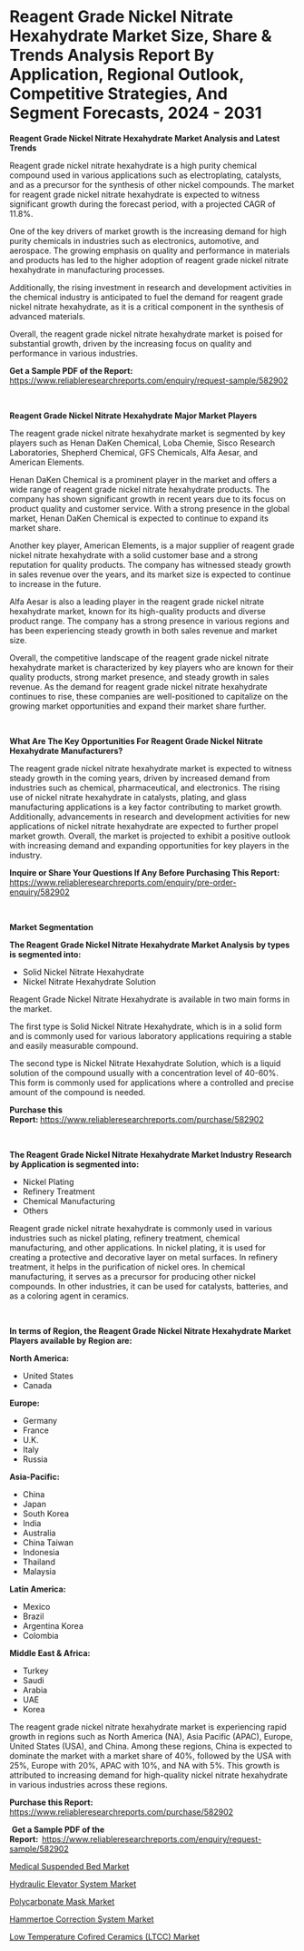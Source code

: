 <p><h1>Reagent Grade Nickel Nitrate Hexahydrate Market Size, Share & Trends Analysis Report By Application, Regional Outlook, Competitive Strategies, And Segment Forecasts, 2024 - 2031</h1></p><p><strong>Reagent Grade Nickel Nitrate Hexahydrate Market Analysis and Latest Trends</strong></p>
<p><p>Reagent grade nickel nitrate hexahydrate is a high purity chemical compound used in various applications such as electroplating, catalysts, and as a precursor for the synthesis of other nickel compounds. The market for reagent grade nickel nitrate hexahydrate is expected to witness significant growth during the forecast period, with a projected CAGR of 11.8%.</p><p>One of the key drivers of market growth is the increasing demand for high purity chemicals in industries such as electronics, automotive, and aerospace. The growing emphasis on quality and performance in materials and products has led to the higher adoption of reagent grade nickel nitrate hexahydrate in manufacturing processes.</p><p>Additionally, the rising investment in research and development activities in the chemical industry is anticipated to fuel the demand for reagent grade nickel nitrate hexahydrate, as it is a critical component in the synthesis of advanced materials.</p><p>Overall, the reagent grade nickel nitrate hexahydrate market is poised for substantial growth, driven by the increasing focus on quality and performance in various industries.</p></p>
<p><strong>Get a Sample PDF of the Report:&nbsp;</strong> <a href="https://www.reliableresearchreports.com/enquiry/request-sample/582902">https://www.reliableresearchreports.com/enquiry/request-sample/582902</a></p>
<p>&nbsp;</p>
<p><strong>Reagent Grade Nickel Nitrate Hexahydrate Major Market Players</strong></p>
<p><p>The reagent grade nickel nitrate hexahydrate market is segmented by key players such as Henan DaKen Chemical, Loba Chemie, Sisco Research Laboratories, Shepherd Chemical, GFS Chemicals, Alfa Aesar, and American Elements. </p><p>Henan DaKen Chemical is a prominent player in the market and offers a wide range of reagent grade nickel nitrate hexahydrate products. The company has shown significant growth in recent years due to its focus on product quality and customer service. With a strong presence in the global market, Henan DaKen Chemical is expected to continue to expand its market share.</p><p>Another key player, American Elements, is a major supplier of reagent grade nickel nitrate hexahydrate with a solid customer base and a strong reputation for quality products. The company has witnessed steady growth in sales revenue over the years, and its market size is expected to continue to increase in the future.</p><p>Alfa Aesar is also a leading player in the reagent grade nickel nitrate hexahydrate market, known for its high-quality products and diverse product range. The company has a strong presence in various regions and has been experiencing steady growth in both sales revenue and market size.</p><p>Overall, the competitive landscape of the reagent grade nickel nitrate hexahydrate market is characterized by key players who are known for their quality products, strong market presence, and steady growth in sales revenue. As the demand for reagent grade nickel nitrate hexahydrate continues to rise, these companies are well-positioned to capitalize on the growing market opportunities and expand their market share further.</p></p>
<p>&nbsp;</p>
<p><strong>What Are The Key Opportunities For Reagent Grade Nickel Nitrate Hexahydrate Manufacturers?</strong></p>
<p><p>The reagent grade nickel nitrate hexahydrate market is expected to witness steady growth in the coming years, driven by increased demand from industries such as chemical, pharmaceutical, and electronics. The rising use of nickel nitrate hexahydrate in catalysts, plating, and glass manufacturing applications is a key factor contributing to market growth. Additionally, advancements in research and development activities for new applications of nickel nitrate hexahydrate are expected to further propel market growth. Overall, the market is projected to exhibit a positive outlook with increasing demand and expanding opportunities for key players in the industry.</p></p>
<p><strong>Inquire or Share Your Questions If Any Before Purchasing This Report:</strong> <a href="https://www.reliableresearchreports.com/enquiry/pre-order-enquiry/582902">https://www.reliableresearchreports.com/enquiry/pre-order-enquiry/582902</a></p>
<p>&nbsp;</p>
<p><strong>Market Segmentation</strong></p>
<p><strong>The Reagent Grade Nickel Nitrate Hexahydrate Market Analysis by types is segmented into:</strong></p>
<p><ul><li>Solid Nickel Nitrate Hexahydrate</li><li>Nickel Nitrate Hexahydrate Solution</li></ul></p>
<p><p>Reagent Grade Nickel Nitrate Hexahydrate is available in two main forms in the market. </p><p>The first type is Solid Nickel Nitrate Hexahydrate, which is in a solid form and is commonly used for various laboratory applications requiring a stable and easily measurable compound. </p><p>The second type is Nickel Nitrate Hexahydrate Solution, which is a liquid solution of the compound usually with a concentration level of 40-60%. This form is commonly used for applications where a controlled and precise amount of the compound is needed.</p></p>
<p><strong>Purchase this Report:&nbsp;</strong><a href="https://www.reliableresearchreports.com/purchase/582902">https://www.reliableresearchreports.com/purchase/582902</a></p>
<p>&nbsp;</p>
<p><strong>The Reagent Grade Nickel Nitrate Hexahydrate Market Industry Research by Application is segmented into:</strong></p>
<p><ul><li>Nickel Plating</li><li>Refinery Treatment</li><li>Chemical Manufacturing</li><li>Others</li></ul></p>
<p><p>Reagent grade nickel nitrate hexahydrate is commonly used in various industries such as nickel plating, refinery treatment, chemical manufacturing, and other applications. In nickel plating, it is used for creating a protective and decorative layer on metal surfaces. In refinery treatment, it helps in the purification of nickel ores. In chemical manufacturing, it serves as a precursor for producing other nickel compounds. In other industries, it can be used for catalysts, batteries, and as a coloring agent in ceramics.</p></p>
<p>&nbsp;</p>
<p><strong>In terms of Region, the Reagent Grade Nickel Nitrate Hexahydrate Market Players available by Region are:</strong></p>
<p>
    <p> <strong> North America: </strong>
        <ul>
            <li>United States</li>
            <li>Canada</li>
        </ul>
        </p> 
    <p> <strong> Europe: </strong>
        <ul>
            <li>Germany</li>
            <li>France</li>
            <li>U.K.</li>
            <li>Italy</li>
            <li>Russia</li>
        </ul>
        </p> 
    <p> <strong> Asia-Pacific: </strong>
        <ul>
            <li>China</li>
            <li>Japan</li>
            <li>South Korea</li>
            <li>India</li>
            <li>Australia</li>
            <li>China Taiwan</li>
            <li>Indonesia</li>
            <li>Thailand</li>
            <li>Malaysia</li>
        </ul>
        </p> 
    <p> <strong> Latin America: </strong>
        <ul>
            <li>Mexico</li>
            <li>Brazil</li>
            <li>Argentina Korea</li>
            <li>Colombia</li>
        </ul>
        </p> 
    <p> <strong> Middle East & Africa: </strong>
        <ul>
            <li>Turkey</li>
            <li>Saudi</li>
            <li>Arabia</li>
            <li>UAE</li>
            <li>Korea</li>
        </ul>
    </p>
    </p>
<p><p>The reagent grade nickel nitrate hexahydrate market is experiencing rapid growth in regions such as North America (NA), Asia Pacific (APAC), Europe, United States (USA), and China. Among these regions, China is expected to dominate the market with a market share of 40%, followed by the USA with 25%, Europe with 20%, APAC with 10%, and NA with 5%. This growth is attributed to increasing demand for high-quality nickel nitrate hexahydrate in various industries across these regions.</p></p>
<p><strong>Purchase this Report: </strong><a href="https://www.reliableresearchreports.com/purchase/582902">https://www.reliableresearchreports.com/purchase/582902</a></p>
<p>&nbsp;<strong>Get a Sample PDF of the Report:&nbsp;&nbsp;</strong><a href="https://www.reliableresearchreports.com/enquiry/request-sample/582902">https://www.reliableresearchreports.com/enquiry/request-sample/582902</a></p>
<p><strong></strong></p>
<p><p><a href="https://medium.com/@darrensipes2023/medical-suspended-bed-market-size-and-market-trends-complete-industry-overview-2024-to-2031-700f1b4bd34d">Medical Suspended Bed Market</a></p><p><a href="https://github.com/nicoletavirag/Market-Research-Report-List-2/blob/main/hydraulic-elevator-system-market.md">Hydraulic Elevator System Market</a></p><p><a href="https://medium.com/@darrensipes2023/polycarbonate-mask-market-furnishes-information-on-market-share-market-trends-and-market-growth-9a126c83dd4d">Polycarbonate Mask Market</a></p><p><a href="https://medium.com/@emiliomartelli542/hammertoe-correction-system-market-exploring-market-share-market-trends-and-future-growth-2d8d537f5ac8">Hammertoe Correction System Market</a></p><p><a href="https://github.com/redneck06/Market-Research-Report-List-2/blob/main/low-temperature-cofired-ceramics-ltcc-market.md">Low Temperature Cofired Ceramics (LTCC) Market</a></p></p>